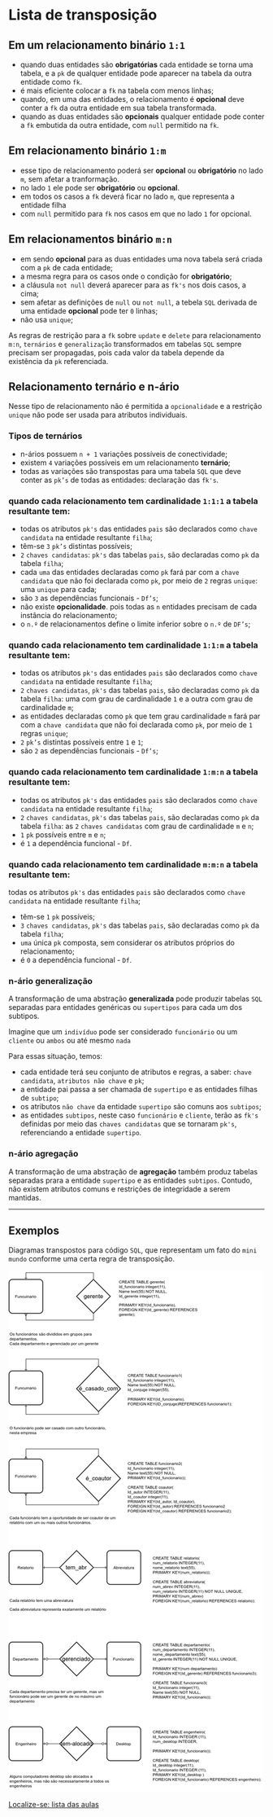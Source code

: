 <!-- background: #ffffff -->


# Lista de transposição

## Em um relacionamento binário `1:1`  

- quando duas entidades são **obrigatórias** cada entidade se torna uma tabela, e a `pk` de qualquer entidade pode aparecer na tabela da outra entidade como `fk`.
- é mais eficiente colocar a `fk` na tabela com menos linhas;
- quando, em uma das entidades, o relacionamento é **opcional** deve conter a `fk` da outra entidade em sua tabela transformada.
- quando as duas entidades são **opcionais** qualquer entidade pode conter a `fk` embutida da outra entidade, com `null` permitido na `fk`.
 
## Em relacionamento binário `1:m`

- esse tipo de relacionamento poderá ser **opcional** ou **obrigatório** no lado `m`, sem afetar a tranformação.
- no lado `1` ele pode ser **obrigatório** ou **opcional**.
- em todos os casos a `fk` deverá ficar no lado `m`, que representa a entidade filha
- com `null` permitido para `fk` nos casos em que no lado `1` for opcional.

## Em relacionamentos binário `m:n`

- em sendo **opcional** para as duas entidades uma nova tabela será criada com a `pk` de cada entidade;
- a mesma regra para os casos onde o condição for **obrigatório**;
- a cláusula `not null` deverá aparecer para as `fk's` nos dois casos, a cima;
- sem afetar as definições de `null` ou `not null`, a tebela `SQL` derivada de uma entidade **opcional** pode ter `0` linhas;
- não usa `unique`;

As regras de restrição para a `fk` sobre `update` e `delete` para relacionamento `m:n`, `ternários` e `generalização` transformados em tabelas `SQL` sempre precisam ser propagadas, pois cada valor da tabela depende da existência da `pk` referenciada.

## Relacionamento ternário e n-ário

Nesse tipo de relacionamento não é permitida a `opcionalidade` e a restrição `unique` não pode ser usada para atributos individuais.

### Tipos de ternários

- n-ários possuem `n + 1` variações possíveis de conectividade;
- existem `4` variações possíveis em um relacionamento **ternário**;
- todas as variações são transpostas para uma tabela `SQL` que deve conter as `pk’s` de todas as entidades: declaração das `fk's`.

### quando cada relacionamento tem cardinalidade `1:1:1` a tabela **resultante** tem:

- todas os atributos `pk's` das entidades `pais` são declarados como `chave candidata` na entidade resultante `filha`;
- têm-se `3` `pk’s` distintas possíveis;
- `2` `chaves candidatas`: `pk's` das tabelas `pais`, são declaradas como `pk` da tabela `filha`;
- cada `uma` das entidades declaradas como `pk` fará par com a `chave candidata` que não foi declarada como `pk`, por meio de `2` regras `unique`: uma `unique` para cada;
- são `3` as dependências funcionais - `Df’s`;
- não existe **opcionalidade**. pois todas as `n` entidades precisam de cada instância do relacionamento;
- o `n.º` de relacionamentos define o limite inferior sobre o `n.º` de `DF’s`;
    
### quando cada relacionamento tem cardinalidade `1:1:m` a tabela **resultante** tem:

- todas os atributos `pk's` das entidades `pais` são declarados como `chave candidata` na entidade resultante `filha`;
- `2` `chaves candidatas`, `pk's` das tabelas `pais`, são declaradas como `pk` da tabela `filha`: uma com grau de cardinalidade `1` e a outra com grau de cardinalidade `m`;
- as entidades declaradas como `pk` que tem grau cardinalidade `m` fará par com a `chave candidata` que não foi declarada como `pk`, por meio de `1` regras `unique`;
- `2` `pk’s` distintas possíveis entre `1` e `1`;
- são `2` as dependências funcionais - `Df’s`;
    
### quando cada relacionamento tem cardinalidade `1:m:n` a tabela **resultante** tem:

- todas os atributos `pk's` das entidades `pais` são declarados como `chave candidata` na entidade resultante `filha`;
- `2` `chaves candidatas`, `pk's` das tabelas `pais`, são declaradas como `pk` da tabela `filha`: as `2` `chaves candidatas` com grau de cardinalidade `m` e `n`;
- `1` `pk` possíveis entre `m` e `n`;
- é `1` a dependência funcional - `Df`.
    
### quando cada relacionamento tem cardinalidade `m:m:n` a tabela **resultante** tem: 

todas os atributos `pk's` das entidades `pais` são declarados como `chave candidata` na entidade resultante `filha`;
- têm-se `1` `pk` possíveis;
- `3` `chaves candidatas`, `pk's` das tabelas `pais`, são declaradas como `pk` da tabela `filha`;
- `uma` única `pk` composta, sem considerar os atributos próprios do relacionamento;
- é `0` a dependência funcional - `Df`.

### n-ário generalização

A transformação de uma abstração **generalizada** pode produzir tabelas `SQL` separadas para entidades genéricas ou `supertipos` para cada um dos subtipos.

Imagine que um `indivíduo` pode ser considerado `funcionário` ou um `cliente` ou `ambos` ou até mesmo `nada`

Para essas situação, temos:

- cada entidade terá seu conjunto de atributos e regras, a saber: `chave candidata`, `atributos não chave` e `pk`;
- a entidade pai passa a ser chamada de `supertipo` e as entidades filhas de `subtipo`;
- os atributos `não chave` da entidade `supertipo` são comuns aos `subtipos`;
- as entidades `subtipos`, neste caso `funcionário` e `cliente`, terão as `fk's` definidas por meio das `chaves candidatas` que se tornaram `pk's`, referenciando a entidade `supertipo`.

### n-ário agregação

A transformação de uma abstração de **agregação** também produz tabelas separadas prara a entidade `supertipo` e as entidades `subtipos`. Contudo, não existem atributos comuns e restrições de integridade a serem mantidas.

---

## Exemplos

Diagramas transpostos para código `SQL`, que representam um fato do `mini mundo` conforme uma certa regra de transposição. 

![tranposicao](img/logico2fisico_binario.png "Lista de transposição")

[Localize-se: lista das aulas](https://github.com/tmenegaz/db_dendezeiros/blob/master/assunto/lista.md#lista-de-aulas)
